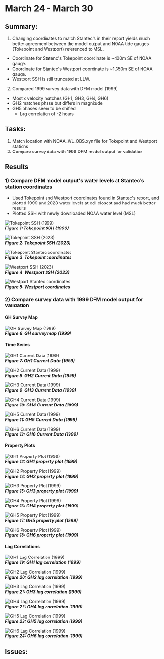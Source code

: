 # March 24 - March 30
## Summary:
1) Changing coordinates to match Stantec's in their report yields much better agreement between the model output and NOAA tide gauges (Tokepoint and Westport) referenced to MSL.
  - Coordinate for Statenc's Tokepoint coordinate is ~400m SE of NOAA gauge.
  - Coordinate for Stantec's Westport coordinate is ~1,350m SE of NOAA gauge.
  - Westport SSH is still truncated at LLW.
2) Compared 1999 survey data with DFM model (1999)
  - Most x velocity matches (GH1, GH3, GH4, GH6)
  - GH2 matches phase but differs in magnitude
  - GH5 phases seem to be shifted
    - Lag correlation of -2 hours

## Tasks:
1) Match location with NOAA_WL_OBS.xyn file for Tokepoint and Westport stations
2) Compare survey data with 1999 DFM model output for validation

## Results
### 1) Compare DFM model output's water levels at Stantec's station coordinates
  - Used Tokepoint and Westport coordinates found in Stantec's report, and plotted 1999 and 2023 water levels at cell closest and had much better results
  - Plotted SSH with newly downloaded NOAA water level (MSL)

![Tokepoint SSH (1999)](../Figures/040924meeting/Tokepoint_wl_ssh_MSL_1999.png)\
<strong><em>Figure 1: Tokepoint SSH (1999)</strong></em>

![Tokepoint SSH (2023)](../Figures/040924meeting/Tokepoint_wl_ssh_MSL.png)\
<strong><em>Figure 2: Tokepoint SSH (2023)</strong></em>

![Tokepoint Stantec coordinates](../Figures/040924meeting/Tokepoint_coordinates_Stantec.png)\
<strong><em>Figure 3: Tokepoint coordinates</strong></em>

![Westport SSH (2023)](../Figures/040924meeting/Westport_wl_ssh_MSL.png)\
<strong><em>Figure 4: Westport SSH (2023)</strong></em>

![Westport Stantec coordinates](../Figures/040924meeting/Westport_coordinates_Stantec.png)\
<strong><em>Figure 5: Westport coordinates</strong></em>

### 2) Compare survey data with 1999 DFM model output for validation
#### GH Survey Map
![GH Survey Map (1999)](../Figures/040924meeting/GH_surveymap.png)\
<strong><em>Figure 6: GH survey map (1999)</strong></em>

#### Time Series
![GH1 Current Data (1999)](../Figures/040924meeting/GH1_currentdata.png)\
<strong><em>Figure 7: GH1 Current Data (1999)</strong></em>

![GH2 Current Data (1999)](../Figures/040924meeting/GH2_currentdata.png)\
<strong><em>Figure 8: GH2 Current Data (1999)</strong></em>

![GH3 Current Data (1999)](../Figures/040924meeting/GH3_currentdata.png)\
<strong><em>Figure 9: GH3 Current Data (1999)</strong></em>

![GH4 Current Data (1999)](../Figures/040924meeting/GH4_currentdata.png)\
<strong><em>Figure 10: GH4 Current Data (1999)</strong></em>

![GH5 Current Data (1999)](../Figures/040924meeting/GH5_currentdata.png)\
<strong><em>Figure 11: GH5 Current Data (1999)</strong></em>

![GH6 Current Data (1999)](../Figures/040924meeting/GH6_currentdata.png)\
<strong><em>Figure 12: GH6 Current Data (1999)</strong></em>

#### Property Plots
![GH1 Property Plot (1999)](../Figures/040924meeting/GH1_propertyplot.png)\
<strong><em>Figure 13: GH1 property plot (1999)</strong></em>

![GH2 Property Plot (1999)](../Figures/040924meeting/GH2_propertyplot.png)\
<strong><em>Figure 14: GH2 property plot (1999)</strong></em>

![GH3 Property Plot (1999)](../Figures/040924meeting/GH3_propertyplot.png)\
<strong><em>Figure 15: GH3 property plot (1999)</strong></em>

![GH4 Property Plot (1999)](../Figures/040924meeting/GH4_propertyplot.png)\
<strong><em>Figure 16: GH4 property plot (1999)</strong></em>

![GH5 Property Plot (1999)](../Figures/040924meeting/GH5_propertyplot.png)\
<strong><em>Figure 17: GH5 property plot (1999)</strong></em>

![GH6 Property Plot (1999)](../Figures/040924meeting/GH6_propertyplot.png)\
<strong><em>Figure 18: GH6 property plot (1999)</strong></em>

#### Lag Correlations
![GH1 Lag Correlation (1999)](../Figures/040924meeting/GH1_lagcorr.png)\
<strong><em>Figure 19: GH1 lag correlation (1999)</strong></em>

![GH2 Lag Correlation (1999)](../Figures/040924meeting/GH2_lagcorr.png)\
<strong><em>Figure 20: GH2 lag correlation (1999)</strong></em>

![GH3 Lag Correlation (1999)](../Figures/040924meeting/GH3_lagcorr.png)\
<strong><em>Figure 21: GH3 lag correlation (1999)</strong></em>

![GH4 Lag Correlation (1999)](../Figures/040924meeting/GH4_lagcorr.png)\
<strong><em>Figure 22: GH4 lag correlation (1999)</strong></em>

![GH5 Lag Correlation (1999)](../Figures/040924meeting/GH5_lagcorr.png)\
<strong><em>Figure 23: GH5 lag correlation (1999)</strong></em>

![GH6 Lag Correlation (1999)](../Figures/040924meeting/GH6_lagcorr.png)\
<strong><em>Figure 24: GH6 lag correlation (1999)</strong></em>

## Issues:

